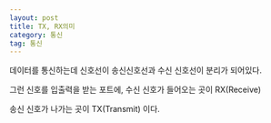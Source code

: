 ```yaml
---
layout: post
title: TX, RX의미 
category: 통신
tag: 통신
---
```


데이터를 통신하는데 신호선이 송신신호선과 수신 신호선이 분리가 되어있다.

그런 신호를 입출력을 받는 포트에, 수신 신호가 들어오는 곳이 RX(Receive)

송신 신호가 나가는 곳이 TX(Transmit) 이다.
